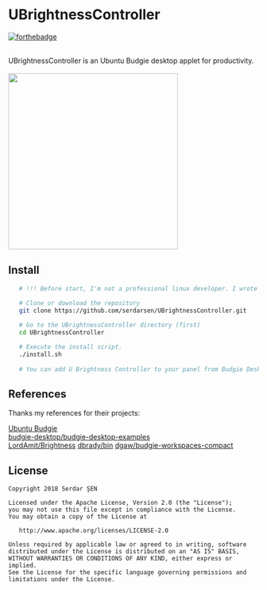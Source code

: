 UBrightnessController  
========  

[![forthebadge](https://forthebadge.com/images/badges/made-with-python.svg)](https://forthebadge.com)
 
<br/>  
UBrightnessController is an Ubuntu Budgie desktop applet for productivity.<br/><br/>  
  
<img src="https://raw.githubusercontent.com/serdarsen/UBrightnessController/master/screenshots/screenshot2.gif" width="341" height="354"/>  
  
Install  
-------  
```bash  
   # !!! Before start, I'm not a professional linux developer. I wrote this applet and it works perfect on my ubuntu budgie (ubuntu 17:10, budgie version: 10.4,  device: acer aspire 5745g) . Please take your own risks and backups before install. Have fun!

   # Clone or download the repository
   git clone https://github.com/serdarsen/UBrightnessController.git
   
   # Go to the UBrightnessController directory (first)
   cd UBrightnessController

   # Execute the install script.
   ./install.sh
   
   # You can add U Brightness Controller to your panel from Budgie Desktop Settings.

```  
References  
------- 

Thanks my references for their projects:

[Ubuntu Budgie](https://ubuntubudgie.org/)<br/>
[budgie-desktop/budgie-desktop-examples](https://github.com/budgie-desktop/budgie-desktop-examples/tree/master/python_project)<br/>
[LordAmit/Brightness](https://github.com/LordAmit/Brightness)
[dbrady/bin](https://github.com/dbrady/bin/blob/master/indicator-brightness.py)
[dgaw/budgie-workspaces-compact](https://github.com/dgaw/budgie-workspaces-compact)


License  
-------  
    Copyright 2018 Serdar ŞEN  
  
    Licensed under the Apache License, Version 2.0 (the "License");  
    you may not use this file except in compliance with the License.  
    You may obtain a copy of the License at  
  
       http://www.apache.org/licenses/LICENSE-2.0  
  
    Unless required by applicable law or agreed to in writing, software  
    distributed under the License is distributed on an "AS IS" BASIS,  
    WITHOUT WARRANTIES OR CONDITIONS OF ANY KIND, either express or implied.  
    See the License for the specific language governing permissions and  
    limitations under the License.
